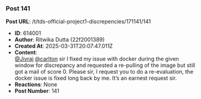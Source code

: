 ### Post 141
**Post URL**: /t/tds-official-project1-discrepencies/171141/141
- **ID**: 614001
- **Author**: Ritwika Dutta  (22f2001389)
- **Created At**: 2025-03-31T20:07:47.011Z
- **Content**:  
  <a class="mention" href="/u/jivraj">@Jivraj</a> <a class="mention" href="/u/carlton">@carlton</a> sir I fixed my issue with docker during the given window for discrepancy and requested a re-pulling of the image but still got a mail of score 0. Please sir, I request you to do a re-evaluation, the docker issue is fixed long back by me. It’s an earnest request sir.
- **Reactions**: None
- **Post Number**: 141

